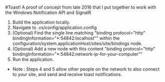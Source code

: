 #Toast!
A proof of concept from late 2016 that I put together to work with the Windows Notification API and SignalR

1. Build the application locally.
2. Navigate to .vs/config/application.config
3. (Optional) Find the single line matching "binding protocol="http" bindingInformation="*:54842:localhost"" within the configuration/system.applicationHost/sites/site/bindings node.
4. (Optional) Add a new node with this content "binding protocol="http" bindingInformation="*:54842:network-ip-for-your-computer""
5. Run the application.

- Note : Steps 4 and 5 allow other people on the network to also connect to your site, and send and receive toast notifications.